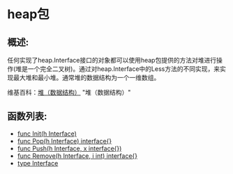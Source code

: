 # heap包

## 概述:

任何实现了heap.Interface接口的对象都可以使用heap包提供的方法对堆进行操作(堆是一个完全二叉树)。通过对heap.Interface中的Less方法的不同实现，来实现最大堆和最小堆。通常堆的数据结构为一个一维数组。

维基百科：[堆（数据结构）](http://zh.wikipedia.org/wiki/%E5%A0%86_(%E6%95%B0%E6%8D%AE%E7%BB%93%E6%9E%84)) "堆（数据结构）"

## 函数列表:

- [func Init(h Interface)](Init.md)
- [func Pop(h Interface) interface{}](Pop.md)
- [func Push(h Interface, x interface{})](Push.md)
- [func Remove(h Interface, i int) interface{}](Remove.md)
- [type Interface](Interface.md)